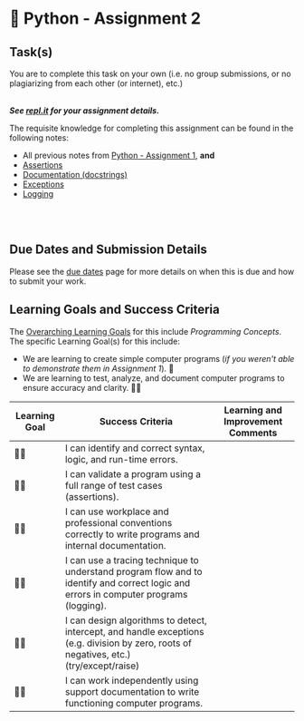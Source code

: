 # &#x1F4D8; Python - Assignment 2

## Task(s)
You are to complete this task on your own (i.e. no group submissions, or no plagiarizing from each other (or internet), etc.)  
<br/>

_**See [repl.it](https://repl.it) for your assignment details.**_

The requisite knowledge for completing this assignment can be found in the following notes:
* All previous notes from [Python - Assignment 1](./Python-Assignment-1), **and**
* [Assertions](https://github.com/mrseidel-classes/ICS3U/tree/master/notes/22%20-%20assertions)
* [Documentation (docstrings)](https://github.com/mrseidel-classes/ICS3U/tree/master/notes/20%20-%20formal_documentation)
* [Exceptions](https://github.com/mrseidel-classes/ICS3U/tree/master/notes/23%20-%20exceptions)
* [Logging](https://github.com/mrseidel-classes/ICS3U/tree/master/notes/21%20-%20logging)

<br/><br/>

## Due Dates and Submission Details

Please see the [due dates](./Due-Dates-and-Submission-Details) page for more details on when this is due and how to submit your work.

## Learning Goals and Success Criteria

The [Overarching Learning Goals](./images/ICS3U.jpg) for this include _Programming Concepts_.
The specific Learning Goal(s) for this include:
  * We are learning to create simple computer programs (_if you weren't able to demonstrate them in Assignment 1_). &#x1F4D8;
  * We are learning to test, analyze, and document computer programs to ensure accuracy and clarity. &#x1F4D8;&#x1F4D8;


| Learning Goal | Success Criteria  | Learning and Improvement Comments |
| ------------- | ----------------- | --------------------------------- |
| &#x1F4D8;&#x1F4D8; | I can identify and correct syntax, logic, and run-time errors. | |
| &#x1F4D8;&#x1F4D8; | I can validate a program using a full range of test cases (assertions). | |
| &#x1F4D8;&#x1F4D8; | I can use workplace and professional conventions correctly to write programs and internal documentation. | |
| &#x1F4D8;&#x1F4D8; | I can use a tracing technique to understand program flow and to identify and correct logic and errors in computer programs (logging). |
| &#x1F4D8;&#x1F4D8; | I can design algorithms to detect, intercept, and handle exceptions (e.g. division by zero, roots of negatives, etc.) (try/except/raise) | |
| &#x1F4D8;&#x1F4D8; | I can work independently using support documentation to write functioning computer programs. | |